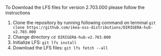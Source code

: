 To Download the LFS files for version 2.703.000 please follow the instructions

1. Clone the repository by running following command on terminal `git clone https://github.com/ikea-oss-distributions/DIRIGERA-hub-v2.703.000`
2. Change directory `cd DIRIGERA-hub-v2.703.000`
3. Initialize LFS: `git lfs install`
4. Download the LFS files: `git lfs fetch --all`
